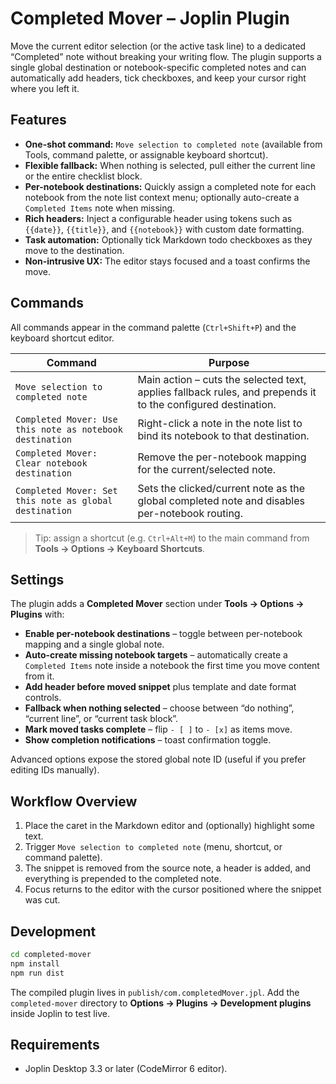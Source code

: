 # Completed Mover – Joplin Plugin

Move the current editor selection (or the active task line) to a dedicated “Completed” note without breaking your writing flow. The plugin supports a single global destination or notebook-specific completed notes and can automatically add headers, tick checkboxes, and keep your cursor right where you left it.

## Features
- **One-shot command:** `Move selection to completed note` (available from Tools, command palette, or assignable keyboard shortcut).
- **Flexible fallback:** When nothing is selected, pull either the current line or the entire checklist block.
- **Per-notebook destinations:** Quickly assign a completed note for each notebook from the note list context menu; optionally auto-create a `Completed Items` note when missing.
- **Rich headers:** Inject a configurable header using tokens such as `{{date}}`, `{{title}}`, and `{{notebook}}` with custom date formatting.
- **Task automation:** Optionally tick Markdown todo checkboxes as they move to the destination.
- **Non-intrusive UX:** The editor stays focused and a toast confirms the move.

## Commands
All commands appear in the command palette (`Ctrl+Shift+P`) and the keyboard shortcut editor.

| Command | Purpose |
| --- | --- |
| `Move selection to completed note` | Main action – cuts the selected text, applies fallback rules, and prepends it to the configured destination. |
| `Completed Mover: Use this note as notebook destination` | Right-click a note in the note list to bind its notebook to that destination. |
| `Completed Mover: Clear notebook destination` | Remove the per-notebook mapping for the current/selected note. |
| `Completed Mover: Set this note as global destination` | Sets the clicked/current note as the global completed note and disables per-notebook routing. |

> Tip: assign a shortcut (e.g. `Ctrl+Alt+M`) to the main command from **Tools → Options → Keyboard Shortcuts**.

## Settings
The plugin adds a **Completed Mover** section under **Tools → Options → Plugins** with:

- **Enable per-notebook destinations** – toggle between per-notebook mapping and a single global note.
- **Auto-create missing notebook targets** – automatically create a `Completed Items` note inside a notebook the first time you move content from it.
- **Add header before moved snippet** plus template and date format controls.
- **Fallback when nothing selected** – choose between “do nothing”, “current line”, or “current task block”.
- **Mark moved tasks complete** – flip `- [ ]` to `- [x]` as items move.
- **Show completion notifications** – toast confirmation toggle.

Advanced options expose the stored global note ID (useful if you prefer editing IDs manually).

## Workflow Overview
1. Place the caret in the Markdown editor and (optionally) highlight some text.
2. Trigger `Move selection to completed note` (menu, shortcut, or command palette).
3. The snippet is removed from the source note, a header is added, and everything is prepended to the completed note.
4. Focus returns to the editor with the cursor positioned where the snippet was cut.

## Development
```bash
cd completed-mover
npm install
npm run dist
```
The compiled plugin lives in `publish/com.completedMover.jpl`. Add the `completed-mover` directory to **Options → Plugins → Development plugins** inside Joplin to test live.

## Requirements
- Joplin Desktop 3.3 or later (CodeMirror 6 editor).


